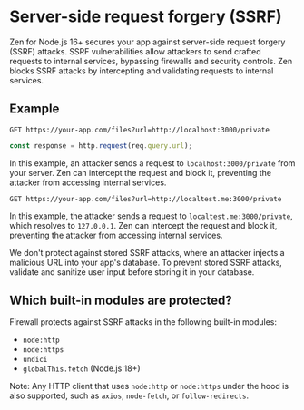 # Server-side request forgery (SSRF)

Zen for Node.js 16+ secures your app against server-side request forgery (SSRF) attacks. SSRF vulnerabilities allow attackers to send crafted requests to internal services, bypassing firewalls and security controls. Zen blocks SSRF attacks by intercepting and validating requests to internal services.

## Example

```
GET https://your-app.com/files?url=http://localhost:3000/private
```

```js
const response = http.request(req.query.url);
```

In this example, an attacker sends a request to `localhost:3000/private` from your server. Zen can intercept the request and block it, preventing the attacker from accessing internal services.

```
GET https://your-app.com/files?url=http://localtest.me:3000/private
```

In this example, the attacker sends a request to `localtest.me:3000/private`, which resolves to `127.0.0.1`. Zen can intercept the request and block it, preventing the attacker from accessing internal services.

We don't protect against stored SSRF attacks, where an attacker injects a malicious URL into your app's database. To prevent stored SSRF attacks, validate and sanitize user input before storing it in your database.

## Which built-in modules are protected?

Firewall protects against SSRF attacks in the following built-in modules:
* `node:http`
* `node:https`
* `undici`
* `globalThis.fetch` (Node.js 18+)

Note: Any HTTP client that uses `node:http` or `node:https` under the hood is also supported, such as `axios`, `node-fetch`, or `follow-redirects`.
